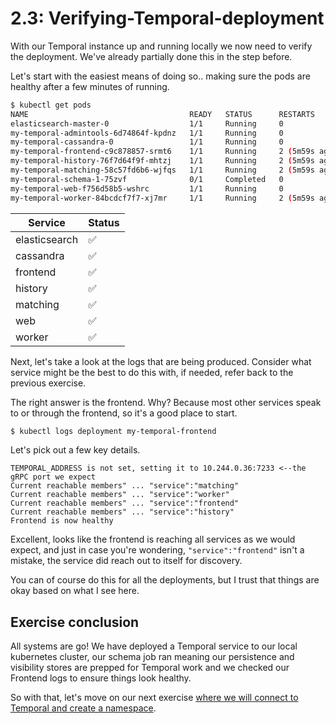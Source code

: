 # 2.3: Verifying-Temporal-deployment
With our Temporal instance up and running locally we now need to verify the deployment. We've already partially done this in the step before.

Let's start with the easiest means of doing so.. making sure the pods are healthy after a few minutes of running.

```bash
$ kubectl get pods
NAME                                    READY   STATUS      RESTARTS        AGE
elasticsearch-master-0                  1/1     Running     0               8m4s
my-temporal-admintools-6d74864f-kpdnz   1/1     Running     0               8m4s
my-temporal-cassandra-0                 1/1     Running     0               8m4s
my-temporal-frontend-c9c878857-srmt6    1/1     Running     2 (5m59s ago)   8m4s
my-temporal-history-76f7d64f9f-mhtzj    1/1     Running     2 (5m59s ago)   8m4s
my-temporal-matching-58c57fd6b6-wjfqs   1/1     Running     2 (5m59s ago)   8m4s
my-temporal-schema-1-75zvf              0/1     Completed   0               8m4s
my-temporal-web-f756d58b5-wshrc         1/1     Running     0               8m4s
my-temporal-worker-84bcdcf7f7-xj7mr     1/1     Running     2 (5m59s ago)   8m4s
```

| Service | Status |
|-|-|
| elasticsearch | :white_check_mark: |
| cassandra | :white_check_mark: |
| frontend | :white_check_mark: |
| history | :white_check_mark: |
| matching | :white_check_mark: |
| web | :white_check_mark: |
| worker | :white_check_mark: |


Next, let's take a look at the logs that are being produced. Consider what service might be the best to do this with, if needed, refer back to the previous exercise.

The right answer is the frontend. Why? Because most other services speak to or through the frontend, so it's a good place to start.
```bash
$ kubectl logs deployment my-temporal-frontend
```

Let's pick out a few key details. 

```text
TEMPORAL_ADDRESS is not set, setting it to 10.244.0.36:7233 <--the gRPC port we expect
Current reachable members" ... "service":"matching"
Current reachable members" ... "service":"worker"
Current reachable members" ... "service":"frontend"
Current reachable members" ... "service":"history"
Frontend is now healthy
```

Excellent, looks like the frontend is reaching all services as we would expect, and just in case you're wondering, `"service":"frontend"` isn't a mistake, the service did reach out to itself for discovery.

You can of course do this for all the deployments, but I trust that things are okay based on what I see here.

## Exercise conclusion
All systems are go! We have deployed a Temporal service to our local kubernetes cluster, our schema job ran meaning our persistence and visibility stores are prepped for Temporal work and we checked our Frontend logs to ensure things look healthy.


So with that, let's move on our next exercise [where we will connect to Temporal and create a namespace](../3.Initial-Configuration-and-Access/README.md).

